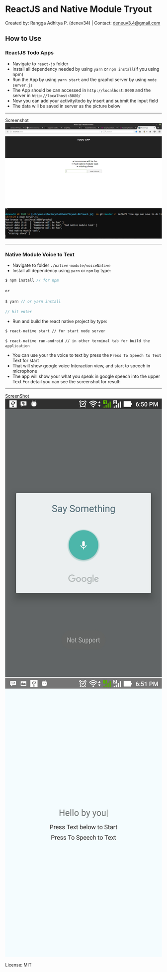 # ReactJS and Native Module Tryout

Created by: Rangga Adhitya P. (denev34) |
Contact: deneuv3.4@gmail.com


## How to Use

### ReactJS Todo Apps
- Navigate to `react-js` folder
- Install all dependency needed by using `yarn` or `npm install`(if you using npm)
- Run the App by using `yarn start` and the graphql server by using `node server.js`
- The App should be can accessed in `http://localhost:8000` and the server in `http://localhost:8080/` 
- Now you can add your activity/todo by insert and submit the input field
- The data will be saved in server as the picture below
***
Screenshot
![Alt text](https://github.com/deneuv34/tryout-02/blob/master/Selection_022.png?raw=true "App View")
![Alt text](https://github.com/deneuv34/tryout-02/blob/master/Selection_021.png?raw=true "Server Log")
***

### Native Module Voice to Text
- Navigate to folder `./native-module/voiceNative`
- Install all dependency using `yarn` or `npm` by type:
```javascript
$ npm install // for npm

or

$ yarn // or yarn install

// hit enter
```
- Run and build the react native project by type:
```
$ react-native start // for start node server

$ react-native run-android // in other terminal tab for build the application

```
- You can use your the voice to text by press the `Press To Speech to Text` Text for start
- That will show google voice Interaction view, and start to speech in microphone
- The app will show your what you speak in google speech into the  upper Text
For detail you can see the screenshot for result:
***
ScreenShot
![Alt text](https://github.com/deneuv34/tryout-02/blob/master/Screenshot_20170412-185049.jpg?raw=true "App View")
![Alt text](https://github.com/deneuv34/tryout-02/blob/master/Screenshot_20170412-185110.jpg?raw=true "App View")


License: MIT
